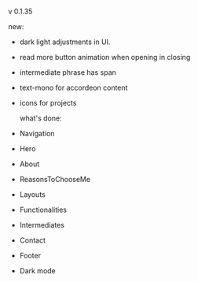 v 0.1.35

new:

- dark light adjustments in UI.
- read more button animation when opening in closing
- intermediate phrase has span
- text-mono for accordeon content
- icons for projects

  what's done:

- Navigation
- Hero
- About
- ReasonsToChooseMe
- Layouts
- Functionalities
- Intermediates
- Contact
- Footer
- Dark mode
